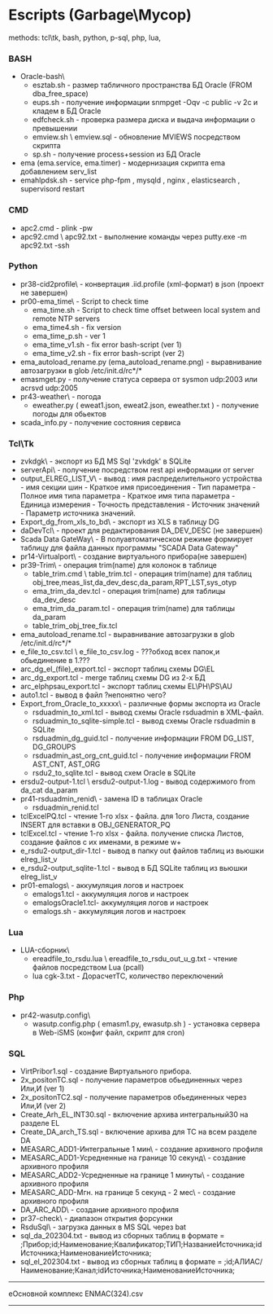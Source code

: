 # Escripts (Garbage\Мусор)
methods: tcl\tk, bash, python, p-sql, php, lua,  

### **BASH**

+ Oracle-bash\
  + esztab.sh - размер табличного пространства БД Oracle (FROM dba_free_space)
  + eups.sh - получение информации snmpget -Oqv -c public -v 2c и кладем в БД Oracle
  + edfcheck.sh - проверка размера диска и выдача информации о превышении
  + emview.sh \ emview.sql - обновление MVIEWS посредством скрипта 
  + sp.sh - получение process+session из БД Oracle
+ ema (ema.service, ema.timer) - модернизация скрипта ema добавлением serv_list
+ emahlpdsk.sh - service php-fpm , mysqld , nginx , elasticsearch , supervisord restart

### **CMD**

+ apc2.cmd  - plink -pw
+ apc92.cmd \ apc92.txt - выполнение команды через putty.exe -m apc92.txt -ssh

### **Python**

+ pr38-cid2profile\ - конвертация .iid.profile (xml-формат) в json (проект не завершен)
+ pr00-ema_time\ - Script to check time
  + ema_time.sh - Script to check time offset between local system and remote NTP servers
  + ema_time4.sh - fix version
  + ema_time_p.sh - ver 1
  + ema_time_v1.sh - fix error bash-script (ver 1)
  + ema_time_v2.sh - fix error bash-script (ver 2)
+ ema_autoload_rename.py (ema_autoload_rename.png) - выравнивание автозагрузки в glob /etc/init.d/rc*/*
+ emasmget.py - получение статуса сервера от sysmon udp:2003 или acrsvd udp:2005
+ pr43-weather\ - погода
  + eweather.py ( eweat1.json, eweat2.json, eweather.txt ) - получение погоды для обьектов
+ scada_info.py - получение состояния сервиса

### **Tcl\Tk**

+ zvkdgk\ - экспорт из БД MS Sql 'zvkdgk' в SQLite
+ serverApi\ - получение посредством rest api информации от server
+ output_ELREG_LIST_V\ - вывод : имя распределительного устройства - имя секции шин - Краткое имя присоединения - Тип параметра - Полное имя типа параметра - Краткое имя типа параметра - Единица измерения - Точность представления - Источник значений - Параметр источника значений.
+ Export_dg_from_xls_to_bd\ - экспорт из XLS в таблицу DG
+ daDevTcl\ - проект для редактирования DA_DEV_DESC (не завершен)
+ Scada Data GateWay\ - В полуавтоматическом режиме формирует таблицу для файла данных программы "SCADA Data Gateway"
+ pr14-Virtualport\ - создание виртуального прибора(не завершен)
+ pr39-Trim\ - операция trim(name) для колонок в таблице
  + table_trim.cmd \ table_trim.tcl - операция trim(name) для таблиц obj_tree,meas_list,da_dev_desc,da_param,RPT_LST,sys_otyp
  + ema_trim_da_dev.tcl - операция trim(name) для таблицы da_dev_desc
  + ema_trim_da_param.tcl - операция trim(name) для таблицы da_param
  + table_trim_obj_tree_fix.tcl
+ ema_autoload_rename.tcl - выравнивание автозагрузки в glob /etc/init.d/rc*/*
+ e_file_to_csv.tcl \ e_file_to_csv.log - ???обход всех папок,и обьединение в 1.???
+ arc_dg_el_(file)_export.tcl - экспорт таблиц схемы DG\EL
+ arc_dg_export.tcl - merge таблиц схемы DG из 2-х БД
+ arc_elphpsau_export.tcl - экспорт таблиц схемы EL\PH\PS\AU
+ auto1.tcl - вывод в файл ?непонятно чего?
+ Export_from_Oracle_to_xxxxx\ - различные формы экспорта из Oracle
  + rsduadmin_to_xml.tcl - вывод схемы Oracle rsduadmin в XML-файл.
  + rsduadmin_to_sqlite-simple.tcl - вывод схемы Oracle rsduadmin в SQLite
  + rsduadmin_dg_guid.tcl - получение информации FROM DG_LIST, DG_GROUPS
  + rsduadmin_ast_org_cnt_guid.tcl - получение информации FROM AST_CNT, AST_ORG
  + rsdu2_to_sqlite.tcl - вывод схем Oracle в SQLite
+ ersdu2-output-1.tcl \ ersdu2-output-1.log - вывод содержимого from da_cat da_param
+ pr41-rsduadmin_renid\ - замена ID в таблицах Oracle
  + rsduadmin_renid.tcl 
+ tclExcelPQ.tcl - чтение 1-го xlsx - файла. для 1ого Листа, создание INSERT для вставки в OBJ_GENERATOR_PQ
+ tclExcel.tcl - чтение 1-го xlsx - файла. получение списка Листов, создание файлов с их именами, в режиме w+
+ e_rsdu2-output_dir-1.tcl - вывод в папку out файлов таблиц из вьюшки elreg_list_v
+ e_rsdu2-output_sqlite-1.tcl - вывод в БД SQLite таблиц из вьюшки elreg_list_v
+ pr01-emalogs\ - аккумуляция логов и настроек
  + emalogs1.tcl - аккумуляция логов и настроек
  + emalogsOracle1.tcl- аккумуляция логов и настроек
  + emalogs.sh - аккумуляция логов и настроек


### **Lua**

+ LUA-сборник\
  + ereadfile_to_rsdu.lua \ ereadfile_to_rsdu_out_u_g.txt - чтение файлов посредством Lua (pcall)
  + lua cgk-3.txt   - ДорасчетТС, количество переключений

### **Php**

+ pr42-wasutp.config\
  + wasutp.config.php ( emasm1.py, ewasutp.sh )  - установка сервера в Web-iSMS (конфиг файл, скрипт для cron) 

### **SQL**

+ VirtPribor1.sql - создание Виртуального прибора.
+ 2x_positonTC.sql - получение параметров обьединенных через Или,И (ver 1)
+ 2x_positonTC2.sql - получение параметров обьединенных через Или,И (ver 2)
+ Create_Arh_EL_INT30.sql - включение архива интегральный30 на разделе EL
+ Create_DA_arch_TS.sql - включение архива для ТС на всем разделе DA
+ MEASARC_ADD1-Интегральные 1 мин\  - создание архивного профиля
+ MEASARC_ADD1-Усредненные на границе 10 секунд\  - создание архивного профиля
+ MEASARC_ADD2-Усредненные на границе 1 минуты\  - создание архивного профиля
+ MEASARC_ADD-Мгн. на границе 5 секунд - 2 мес\  - создание архивного профиля
+ DA_ARC_ADD\  - создание архивного профиля
+ pr37-check\ - диапазон открытия форсунки
+ RsduSql\ - загрузка данных в MS SQL через bat
+ sql_da_202304.txt - вывод из сборных таблиц в формате = ;Прибор;id;Наименование;Квалификатор;ТИП;НазваниеИсточника;idИсточника;НаименованиеИсточника;
+ sql_el_202304.txt - вывод из сборных таблиц в формате = ;id;АЛИАС/Наименование;Канал;idИсточника;НаименованиеИсточника;
 

--------------------------
  eОсновной комплекс ENMAC(324).csv

--------------------------

